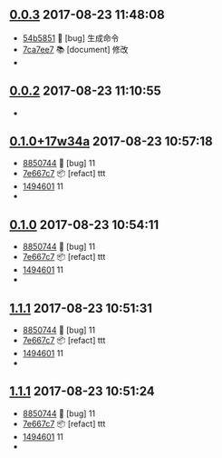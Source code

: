 [0.0.3](../../releases/tag/0.0.3)     2017-08-23 11:48:08
---------------------------------------------------------

- [54b5851](../../commit/54b5851) 🐛 [bug] 生成命令
- [7ca7ee7](../../commit/7ca7ee7) 📚  [document] 修改
- 


[0.0.2](../../releases/tag/0.0.2)     2017-08-23 11:10:55
---------------------------------------------------------

- 


[0.1.0+17w34a](../../releases/tag/0.1.0+17w34a)     2017-08-23 10:57:18
-----------------------------------------------------------------------

- [8850744](../../commit/8850744) 🐛 [bug] 11
- [7e667c7](../../commit/7e667c7) 📦  [refact] ttt
- [1494601](../../commit/1494601) 11
- 


[0.1.0](../../releases/tag/0.1.0)     2017-08-23 10:54:11
---------------------------------------------------------

- [8850744](../../commit/8850744) 🐛 [bug] 11
- [7e667c7](../../commit/7e667c7) 📦  [refact] ttt
- [1494601](../../commit/1494601) 11
- 


[1.1.1](../../releases/tag/1.1.1)     2017-08-23 10:51:31
---------------------------------------------------------

- [8850744](../../commit/8850744) 🐛 [bug] 11
- [7e667c7](../../commit/7e667c7) 📦  [refact] ttt
- [1494601](../../commit/1494601) 11
- 


[1.1.1](../../releases/tag/1.1.1)     2017-08-23 10:51:24
---------------------------------------------------------

- [8850744](../../commit/8850744) 🐛 [bug] 11
- [7e667c7](../../commit/7e667c7) 📦  [refact] ttt
- [1494601](../../commit/1494601) 11
- 


